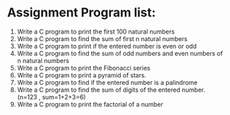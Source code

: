 # Assignment Program list: 
1. Write a C program to print the first 100 natural numbers
2. Write a C program to find the sum of first n natural numbers
3. Write a C program to print if the entered number is even or odd
4. Write a C program to find the sum of odd numbers and even numbers of n natural numbers
5. Write a C program to print the Fibonacci series
6. Write a C program to print a pyramid of stars.
7. Write a C program to find if the entered number is a palindrome
8. Write a C program to find the sum of digits of the entered number. (n=123 , sum=1+2+3=6)
9. Write a C program to print the factorial of a number
